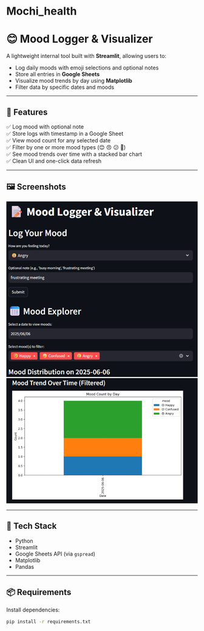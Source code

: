 # Mochi_health

# 😊 Mood Logger & Visualizer

A lightweight internal tool built with **Streamlit**, allowing users to:
- Log daily moods with emoji selections and optional notes
- Store all entries in **Google Sheets**
- Visualize mood trends by day using **Matplotlib**
- Filter data by specific dates and moods

---

## 🚀 Features

✅ Log mood with optional note  
✅ Store logs with timestamp in a Google Sheet  
✅ View mood count for any selected date  
✅ Filter by one or more mood types (😊 😠 😕 🎉)  
✅ See mood trends over time with a stacked bar chart  
✅ Clean UI and one-click data refresh

---

## 🖼️ Screenshots

![Mood Logger UI](screenshots/mood_logger_ui.png)  
![Mood Trend Chart](screenshots/mood_trend_chart.png)

---

## 🧰 Tech Stack

- Python
- Streamlit
- Google Sheets API (via `gspread`)
- Matplotlib
- Pandas

---

## 📦 Requirements

Install dependencies:

```bash
pip install -r requirements.txt
